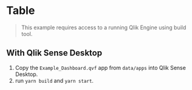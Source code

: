 # Table

> This example requires access to a running Qlik Engine using build tool.

## With Qlik Sense Desktop

1. Copy the `Example_Dashboard.qvf` app from `data/apps` into Qlik Sense Desktop.
2. run `yarn build` and `yarn start`.
